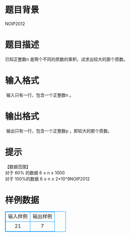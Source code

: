 # 

 
 # 题目背景 
NOIP2012<br> 

 
 # 题目描述 
已知正整数n&nbsp;是两个不同的质数的乘积，试求出较大的那个质数。<br> 

 
 # 输入格式 
&nbsp;输入只有一行，包含一个正整数n&nbsp;。<br> 

 
 # 输出格式 
&nbsp;输出只有一行，包含一个正整数p&nbsp;，即较大的那个质数。&nbsp;<br> 

 
 # 提示 
【数据范围】&nbsp;<br>对于&nbsp;60%&nbsp;的数据&nbsp;6&nbsp;≤&nbsp;n&nbsp;≤&nbsp;1000<br>对于&nbsp;100%的数据&nbsp;6&nbsp;≤&nbsp;n&nbsp;≤&nbsp;2*10^9NOIP2012<br> 
# 样例数据
<style>
        table,table tr th, table tr td { border:1px solid #0094ff; }
        table { width: 200px; min-height: 25px; line-height: 25px; text-align: center; border-collapse: collapse;}   
    </style>
<table>
	<tr>
		<td>输入样例</td>
		<td>输出样例</td>
	</tr>
<tr><td>21
</td><td>7
</td></tr></table>
